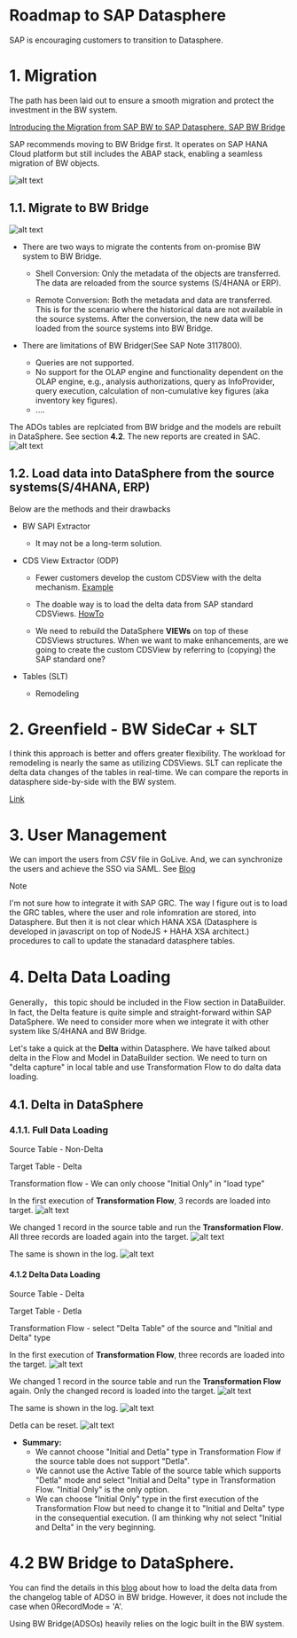 # Roadmap to SAP Datasphere

SAP is encouraging customers to transition to Datasphere. 


# 1. Migration

The path has been laid out to ensure a smooth migration and protect the investment in the BW system.

[Introducing the Migration from SAP BW to SAP Datasphere, SAP BW Bridge](https://learning.sap.com/learning-journeys/modernizing-your-data-warehouse-landscape-from-sap-bw-to-sap-datasphere/introducing-the-migration-from-sap-bw-to-sap-datasphere-sap-bw-bridge)

SAP recommends moving to BW Bridge first. It operates on SAP HANA Cloud platform but still includes the ABAP stack, enabling a seamless migration of BW objects.

![alt text](/Roadmap/images/Path.png?raw=true)


## 1.1. Migrate to BW Bridge

![alt text](/Roadmap/images/Bridge.png?raw=true)

- There are two ways to migrate the contents from on-promise BW system to BW Bridge.

  - Shell Conversion: 
Only the metadata of the objects are transferred. The data are reloaded from the source systems (S/4HANA or ERP).

  - Remote Conversion: 
Both the metadata and data are transferred. This is for the scenario where the historical data are not available in the source systems. After the conversion, the new data will be loaded from the source systems into BW Bridge.

- There are limitations of BW Bridger(See SAP Note 3117800). 
  - Queries are not supported.
  - No support for the OLAP engine and functionality dependent on the OLAP engine, e.g., analysis authorizations, query as InfoProvider, query execution, calculation of non-cumulative key figures (aka inventory key figures).
  - ....

The ADOs tables are replciated from BW bridge and the models are rebuilt in DataSphere. See section **4.2**. The new reports are created in SAC.
![alt text](/Roadmap/images/Future.png?raw=true)

## 1.2. Load data into DataSphere from the source systems(S/4HANA, ERP)

Below are the methods and their drawbacks

- BW SAPI Extractor
  - It may not be a long-term solution.
    
- CDS View Extractor (ODP)
  - Fewer customers develop the custom CDSView with the delta mechanism. 
  [Example](https://github.com/SAP-samples/teched2022-DA281/blob/main/exercises/dd1/README.md)

  - The doable way is to load the delta data from SAP standard CDSViews. 
  [HowTo](https://community.sap.com/t5/enterprise-resource-planning-blogs-by-sap/cds-based-data-extraction-part-ii-delta-handling/ba-p/13425761)

  - We need to rebuild the DataSphere **VIEWs** on top of these CDSViews structures. When we want to make enhancements, are we going to create the custom CDSView by referring to (copying) the SAP standard one?
  
- Tables (SLT)
  - Remodeling
    
# 2. Greenfield - BW SideCar + SLT

I think this approach is better and offers greater flexibility. The workload for remodeling is nearly the same as utilizing CDSViews. SLT can replicate the delta data changes of the tables in real-time. We can compare the reports in datasphere side-by-side with the BW system.

[Link](https://learning.sap.com/learning-journeys/modernizing-your-data-warehouse-landscape-from-sap-bw-to-sap-datasphere/introducing-the-greenfield-approach)


# 3. User Management
We can import the users from *CSV* file in GoLive. And, we can synchronize the users and achieve the SSO via SAML. See [Blog](https://community.sap.com/t5/technology-blogs-by-members/integrate-sap-data-warehouse-cloud-with-azure-active-directory/ba-p/13480455)

> [!Note]
> I'm not sure how to integrate it with SAP GRC. The way I figure out is to load the GRC tables, where the user and role infomration are stored, into Datasphere. But then it is not clear which HANA XSA (Datasphere is developed in javascript on top of NodeJS + HAHA XSA architect.) procedures to call to update the stanadard datasphere tables.
 

# 4. Delta Data Loading
Generally， this topic should be included in the Flow section in DataBuilder. In fact, the Delta feature is quite simple and straight-forward within SAP DataSphere. We need to consider more when we integrate it with other system like S/4HANA and BW Bridge.

Let's take a quick at the **Delta** within Datasphere. We have talked about delta in the Flow and Model in DataBuilder section. We need to turn on "delta capture" in 
local table and use Transformation Flow to do dalta data loading.

## 4.1. Delta in DataSphere 
### 4.1.1. Full Data Loading 

Source Table - Non-Delta

Target Table - Delta

Transformation flow - We can only choose "Initial Only" in "load type"

In the first execution of **Transformation Flow**, 3 records are loaded into target.
![alt text](/Roadmap/images/AD1.png?raw=true)

We changed 1 record in the source table and run the **Transformation Flow**. All three records are loaded again into the target.
![alt text](/Roadmap/images/AD2.png?raw=true)

The same is shown in the log.
![alt text](/Roadmap/images/log2.png?raw=true)


#### 4.1.2 Delta Data Loading 

Source Table - Delta

Target Table - Detla

Transformation Flow - select "Delta Table" of the source and "Initial and Delta" type

In the first execution of **Transformation Flow**, three records are loaded into the target.
![alt text](/Roadmap/images/AD1.png?raw=true)

We changed 1 record in the source table and run the **Transformation Flow** again. Only the changed record is loaded into the target.
![alt text](/Roadmap/images/AD2.png?raw=true)

The same is shown in the log.
![alt text](/Roadmap/images/log2.png?raw=true)

Detla can be reset.
![alt text](/Roadmap/images/ResetWaterMark.png?raw=true)

- **Summary:**
  - We cannot choose "Initial and Detla" type in Transformation Flow if the source table does not support "Detla".
  - We cannot use the Active Table of the source table which supports "Detla" mode and select "Initial and Delta" type in Transformation Flow. "Initial Only" is the only option.
  - We can choose "Initial Only" type in the first execution of the Transformation Flow but need to change it to "Initial and Delta" type in the consequential execution. (I am thinking why not select "Initial and Delta" in the very beginning.

# 4.2 BW Bridge to DataSphere.

You can find the details in this [blog](https://community.sap.com/t5/technology-blogs-by-sap/delta-extraction-of-adso-from-sap-bw-bridge-into-sap-datasphere-via/ba-p/13651788) about how to load the delta data from the changelog table of ADSO in BW bridge. However, it does not include the case when 0RecordMode = 'A'. 

Using BW Bridge(ADSOs) heavily relies on the logic built in the BW system. 


